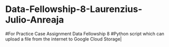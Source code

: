 # Data-Fellowship-8-Laurenzius-Julio-Anreaja
#For Practice Case Assignment Data Fellowship 8
#Python script which can upload a file from the internet to Google Cloud Storage|
